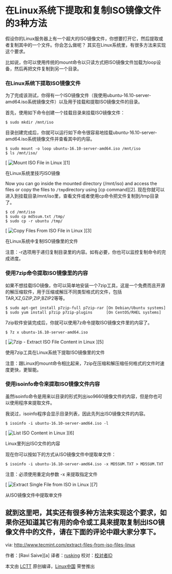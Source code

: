 在Linux系统下提取和复制ISO镜像文件的3种方法
============================================================

假设你的Linux服务器上有一个超大的ISO镜像文件，你想要打开它，然后提取或者复制其中的一个文件。你会怎么做呢？
其实在Linux系统里，有很多方法来实现这个要求。

比如说，你可以使用传统的mount命令以只读方式把ISO镜像文件加载为loop设备，然后再把文件复制到另一个目录。

### 在Linux系统下提取ISO镜像文件

为了完成该测试，你得有一个ISO镜像文件（我使用ubuntu-16.10-server-amd64.iso系统镜像文件）以及用于挂载和提取ISO镜像文件的目录。

首先，使用如下命令创建一个挂载目录来挂载ISO镜像文件：

```
$ sudo mkdir /mnt/iso
```

目录创建完成后，你就可以运行如下命令很容易地挂载ubuntu-16.10-server-amd64.iso系统镜像文件并查看其中的内容。

```
$ sudo mount -o loop ubuntu-16.10-server-amd64.iso /mnt/iso
$ ls /mnt/iso/
```
[
 ![Mount ISO File in Linux](http://www.tecmint.com/wp-content/uploads/2016/10/Mount-ISO-File-in-Linux.png) 
][1]

在Linux系统里技巧ISO镜像

Now you can go inside the mounted directory (/mnt/iso) and access the files or copy the files to `/tmp`directory using [cp command][2].
现在你就可以进入到挂载目录/mnt/iso里，查看文件或者使用cp命令把文件复制到/tmp目录了。

```
$ cd /mnt/iso
$ sudo cp md5sum.txt /tmp/
$ sudo cp -r ubuntu /tmp/
```
[
 ![Copy Files From ISO File in Linux](http://www.tecmint.com/wp-content/uploads/2016/10/Copy-Files-From-ISO-File-in-Linux.png) 
][3]


在Linux系统中复制ISO镜像里的文件

注意：-r选项用于递归复制目录里的内容。如有必要，你也可以监控复制命令的完成进度。

### 使用7zip命令提取ISO镜像里的内容

如果不想挂载ISO镜像，你可以简单地安装一个7zip工具，这是一个免费而且开源的解压缩软件，用于压缩或解压不同类型格式的文件，包括TAR,XZ,GZIP,ZIP,BZIP2等等。

```
$ sudo apt-get install p7zip-full p7zip-rar [On Debian/Ubuntu systems]
$ sudo yum install p7zip p7zip-plugins      [On CentOS/RHEL systems]
```

7zip软件安装完成后，你就可以使用7z命令提取ISO镜像文件里的内容了。

```
$ 7z x ubuntu-16.10-server-amd64.iso
```
[
 ![7zip - Extract ISO File Content in Linux](http://www.tecmint.com/wp-content/uploads/2016/10/Extract-ISO-Content-in-Linux.png) 
][5]

使用7zip工具在Linux系统下提取ISO镜像里的文件

注意：跟Linux的mount命令相比起来，7zip在压缩和解压缩任何格式的文件时速度更快，更智能。

### 使用isoinfo命令来提取ISO镜像文件内容

虽然isoinfo命令是用来以目录的形式列出iso9660镜像文件的内容，但是你也可以使用程序来提取文件。

我说过，isoinfo程序会显示目录列表，因此先列出ISO镜像文件的内容。

```
$ isoinfo -i ubuntu-16.10-server-amd64.iso -l
```
[
 ![List ISO Content in Linux](http://www.tecmint.com/wp-content/uploads/2016/10/List-ISO-Content-in-Linux.png) 
][6]

Linux里列出ISO文件的内容

现在你可以按如下的方式从ISO镜像文件中提取单文件：

```
$ isoinfo -i ubuntu-16.10-server-amd64.iso -x MD5SUM.TXT > MD5SUM.TXT
```

注意：必须使用重定向参数 -x 来提取指定文件

[
 ![Extract Single File from ISO in Linux](http://www.tecmint.com/wp-content/uploads/2016/10/Extract-Single-File-from-ISO-in-Linux.png) 
][7]

从ISO镜像文件中提取单文件

就到这里吧，其实还有很多种方法来实现这个要求，如果你还知道其它有用的命令或工具来提取复制出ISO镜像文件中的文件，请在下面的评论中跟大家分享下。
--------------------------------------------------------------------------------

via: http://www.tecmint.com/extract-files-from-iso-files-linux

作者：[Ravi Saive][a]
译者：[rusking](https://github.com/rusking)
校对：[校对者ID](https://github.com/校对者ID)

本文由 [LCTT](https://github.com/LCTT/TranslateProject) 原创编译，[Linux中国](https://linux.cn/) 荣誉推出
